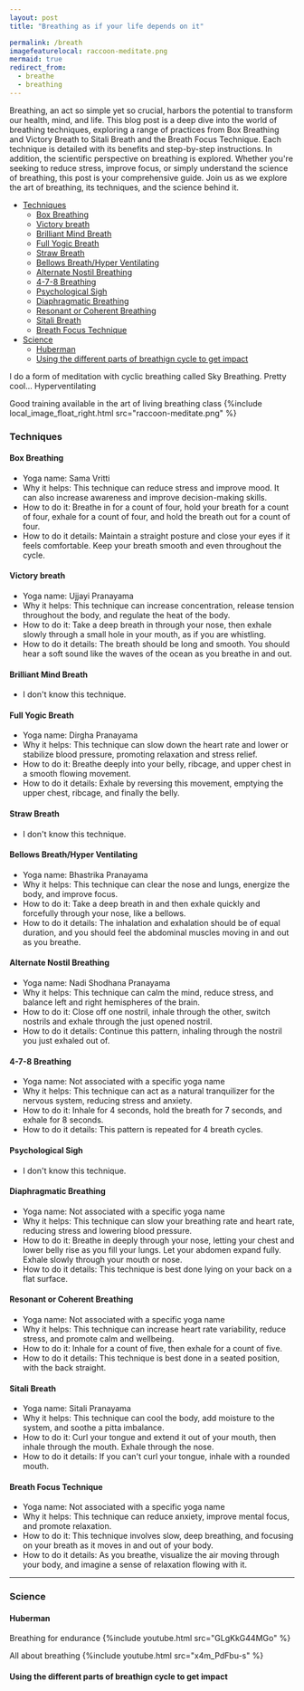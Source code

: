 ```yaml
---
layout: post
title: "Breathing as if your life depends on it"

permalink: /breath
imagefeaturelocal: raccoon-meditate.png
mermaid: true
redirect_from:
  - breathe
  - breathing
---
```


Breathing, an act so simple yet so crucial, harbors the potential to transform our health, mind, and life. This blog post is a deep dive into the world of breathing techniques, exploring a range of practices from Box Breathing and Victory Breath to Sitali Breath and the Breath Focus Technique. Each technique is detailed with its benefits and step-by-step instructions. In addition, the scientific perspective on breathing is explored. Whether you're seeking to reduce stress, improve focus, or simply understand the science of breathing, this post is your comprehensive guide. Join us as we explore the art of breathing, its techniques, and the science behind it.

<!-- prettier-ignore-start -->
<!-- vim-markdown-toc GFM -->

- [Techniques](#techniques)
    - [Box Breathing](#box-breathing)
    - [Victory breath](#victory-breath)
    - [Brilliant Mind Breath](#brilliant-mind-breath)
    - [Full Yogic Breath](#full-yogic-breath)
    - [Straw Breath](#straw-breath)
    - [Bellows Breath/Hyper Ventilating](#bellows-breathhyper-ventilating)
    - [Alternate Nostil Breathing](#alternate-nostil-breathing)
    - [4-7-8 Breathing](#4-7-8-breathing)
    - [Psychological Sigh](#psychological-sigh)
    - [Diaphragmatic Breathing](#diaphragmatic-breathing)
    - [Resonant or Coherent Breathing](#resonant-or-coherent-breathing)
    - [Sitali Breath](#sitali-breath)
    - [Breath Focus Technique](#breath-focus-technique)
- [Science](#science)
    - [Huberman](#huberman)
    - [Using the different parts of breathign cycle to get impact](#using-the-different-parts-of-breathign-cycle-to-get-impact)

<!-- vim-markdown-toc -->
<!-- prettier-ignore-end -->

I do a form of meditation with cyclic breathing called Sky Breathing. Pretty cool...
Hyperventilating

Good training available in the art of living breathing class
{%include local_image_float_right.html src="raccoon-meditate.png" %}

### Techniques

#### Box Breathing

- Yoga name: Sama Vritti
- Why it helps: This technique can reduce stress and improve mood. It can also increase awareness and improve decision-making skills.
- How to do it: Breathe in for a count of four, hold your breath for a count of four, exhale for a count of four, and hold the breath out for a count of four.
- How to do it details: Maintain a straight posture and close your eyes if it feels comfortable. Keep your breath smooth and even throughout the cycle.

#### Victory breath

- Yoga name: Ujjayi Pranayama
- Why it helps: This technique can increase concentration, release tension throughout the body, and regulate the heat of the body.
- How to do it: Take a deep breath in through your nose, then exhale slowly through a small hole in your mouth, as if you are whistling.
- How to do it details: The breath should be long and smooth. You should hear a soft sound like the waves of the ocean as you breathe in and out.

#### Brilliant Mind Breath

- I don't know this technique.

#### Full Yogic Breath

- Yoga name: Dirgha Pranayama
- Why it helps: This technique can slow down the heart rate and lower or stabilize blood pressure, promoting relaxation and stress relief.
- How to do it: Breathe deeply into your belly, ribcage, and upper chest in a smooth flowing movement.
- How to do it details: Exhale by reversing this movement, emptying the upper chest, ribcage, and finally the belly.

#### Straw Breath

- I don't know this technique.

#### Bellows Breath/Hyper Ventilating

- Yoga name: Bhastrika Pranayama
- Why it helps: This technique can clear the nose and lungs, energize the body, and improve focus.
- How to do it: Take a deep breath in and then exhale quickly and forcefully through your nose, like a bellows.
- How to do it details: The inhalation and exhalation should be of equal duration, and you should feel the abdominal muscles moving in and out as you breathe.

#### Alternate Nostil Breathing

- Yoga name: Nadi Shodhana Pranayama
- Why it helps: This technique can calm the mind, reduce stress, and balance left and right hemispheres of the brain.
- How to do it: Close off one nostril, inhale through the other, switch nostrils and exhale through the just opened nostril.
- How to do it details: Continue this pattern, inhaling through the nostril you just exhaled out of.

#### 4-7-8 Breathing

- Yoga name: Not associated with a specific yoga name
- Why it helps: This technique can act as a natural tranquilizer for the nervous system, reducing stress and anxiety.
- How to do it: Inhale for 4 seconds, hold the breath for 7 seconds, and exhale for 8 seconds.
- How to do it details: This pattern is repeated for 4 breath cycles.

#### Psychological Sigh

- I don't know this technique.

#### Diaphragmatic Breathing

- Yoga name: Not associated with a specific yoga name
- Why it helps: This technique can slow your breathing rate and heart rate, reducing stress and lowering blood pressure.
- How to do it: Breathe in deeply through your nose, letting your chest and lower belly rise as you fill your lungs. Let your abdomen expand fully. Exhale slowly through your mouth or nose.
- How to do it details: This technique is best done lying on your back on a flat surface.

#### Resonant or Coherent Breathing

- Yoga name: Not associated with a specific yoga name
- Why it helps: This technique can increase heart rate variability, reduce stress, and promote calm and wellbeing.
- How to do it: Inhale for a count of five, then exhale for a count of five.
- How to do it details: This technique is best done in a seated position, with the back straight.

#### Sitali Breath

- Yoga name: Sitali Pranayama
- Why it helps: This technique can cool the body, add moisture to the system, and soothe a pitta imbalance.
- How to do it: Curl your tongue and extend it out of your mouth, then inhale through the mouth. Exhale through the nose.
- How to do it details: If you can't curl your tongue, inhale with a rounded mouth.

#### Breath Focus Technique

- Yoga name: Not associated with a specific yoga name
- Why it helps: This technique can reduce anxiety, improve mental focus, and promote relaxation.
- How to do it: This technique involves slow, deep breathing, and focusing on your breath as it moves in and out of your body.
- How to do it details: As you breathe, visualize the air moving through your body, and imagine a sense of relaxation flowing with it.

---

### Science

#### Huberman

Breathing for endurance
{%include youtube.html src="GLgKkG44MGo" %}

All about breathing
{%include youtube.html src="x4m_PdFbu-s" %}

#### Using the different parts of breathign cycle to get impact
